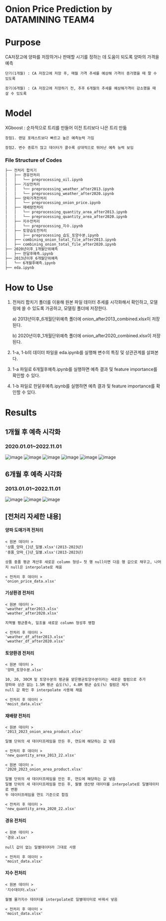 # Onion Price Prediction by DATAMINING TEAM4

# Purpose
CA저장고에 양파를 저장하거나 판매할 시기를 정하는 데 도움이 되도록 양파의 가격을 예측

    단기(1개월) : CA 저장고에 저장 후, 매월 가격 추세를 예상해 가격이 증가했을 때 팔 수 있도록
    
    장기(6개월) : CA 저장고에 저장하기 전, 추후 6개월의 추세를 예상해가격이 감소했을 때 살 수 있도록

# Model
XGboost : 순차적으로 트리를 만들어 이전 트리보다 나은 트리 만듦

    장점1. 랜덤 포레스트보다 빠르고 높은 예측능력 가짐
    
    장점2. 변수 종류가 많고 데이터가 클수록 상대적으로 뛰어난 예측 능력 보임


### File Structure of Codes

```bash
├── 전처리 합치기
│   ├── 경유전처리
│   │   └── preprocessing_oil.ipynb
│   ├── 기상전처리
│   │   └── preprocessing_weather_after2013.ipynb
│   │   └── preprocessing_weather_after2020.ipynb
│   ├── 양파가격전처리
│   │   └── preprocessing_onion_price.ipynb
│   ├── 재배량전처리
│   │   └── preprocessing_quantity_area_after2013.ipynb
│   │   └── preprocessing_quantity_area_after2020.ipynb
│   ├── 지수전처리
│   │   └── preprocessing_지수.ipynb
│   ├── 토양습도전처리
│   │   ├── preprocessing_습도_토양수분.ipynb
│   ├── combining_onion_total_file_after2013.ipynb
│   ├── combining_onion_total_file_after2020.ipynb
├── 2020년이후_1개월단위예측
│   ├── 한달후예측.ipynb
├── 2013년이후_6개월단위예측
│   └── 6개월후예측.ipynb
├── eda.ipynb
```


# How to Use
1. 전처리 합치기 폴더를 이용해 원본 파일 데이터 추세를 시각화해서 확인하고, 모델링에 쓸 수 있도록 가공하고, 모델링 폴더에 저장한다.
    
    a) 2013년이후_6개월단위예측 폴더에 onion_after2013_combined.xlsx이 저장된다.
    
    b) 2020년이후_1개월단위예측 폴더에 onion_after2020_combined.xlsx이 저장된다.
    
2. 1-a, 1-b의 데이터 파일을 eda.ipynb를 실행해 변수의 특징 및 상관관계를 살펴본다.
3. 1-a 파일로 6개월후예측.ipynb를 실행하면 예측 결과 및 feature importance를 확인할 수 있다.
4. 1-b 파일로 한달후예측.ipynb를 실행하면 예측 결과 및 feature importance를 확인할 수 있다.

# Results
## 1개월 후 예측 시각화
### 2020.01.01~2022.11.01 
![image](https://github.com/sunyeong007/DATAMINING_TEAM5_onion_price_prediction/assets/63898232/741f2588-3ab7-466f-b823-cb8c79eb1e20)
![image](https://github.com/sunyeong007/DATAMINING_TEAM5_onion_price_prediction/assets/63898232/b84b0aec-9882-4116-a5f8-56f24143216a)
![image](https://github.com/sunyeong007/DATAMINING_TEAM5_onion_price_prediction/assets/63898232/b903a052-fd44-40fd-bd7f-11efa495eea3)
![image](https://github.com/sunyeong007/DATAMINING_TEAM5_onion_price_prediction/assets/63898232/844ddac9-df65-4987-8f8f-1277ac2d0933)
![image](https://github.com/sunyeong007/DATAMINING_TEAM5_onion_price_prediction/assets/63898232/446447e3-f030-44df-b36c-54bfd7c2a8a2)
![image](https://github.com/sunyeong007/DATAMINING_TEAM5_onion_price_prediction/assets/63898232/004f0ea3-045f-4eb0-b10b-0b9515d50536)

## 6개월 후 예측 시각화
### 2013.01.01~2022.11.01 
![image](https://github.com/sunyeong007/DATAMINING_TEAM5_onion_price_prediction/assets/63898232/fded9c59-0354-4205-bca5-618fbb73143b)
![image](https://github.com/sunyeong007/DATAMINING_TEAM5_onion_price_prediction/assets/63898232/be48ff6d-b1e5-4024-a4ac-63757636b979)
![image](https://github.com/sunyeong007/DATAMINING_TEAM5_onion_price_prediction/assets/63898232/1da015a2-709d-40dd-af87-9c8d361e176b)





## [전처리 자세한 내용]
#### 양파 도매가격 전처리
    < 원본 데이터 >
    '상품_양파_{}년_일별.xlsx'(2013-2023년)
    '중품_양파_{}년_일별.xlsx'(2013-2023년)
    
    상품 중품 평균 계산후 새로운 column 형성→ 첫 행 null이면 다음 행 값으로 채우고, 나머지 null은 interpolate로 채움
    
    < 전처리 후 데이터 >
    'onion_price_data.xlsx' 

#### 기상환경 전처리
    < 원본 데이터 >
    'weather_after2013.xlsx'
    'weather_after2020.xlsx'
    
    지역별 평균풍속, 일조율 새로운 column 형성후 병합
    
    < 전처리 후 데이터 >
    'weather_df_after2013.xlsx'
    'weather_df_after2020.xlsx' 
    
#### 토양환경 전처리
    < 원본 데이터 >
    '양파_토양수분.xlsx'
    
    10, 20, 30CM 밑 토양수분의 평균을 얕은평균토양수분이라는 새로운 컬럼으로 추가
    양파와 상관 없는 1.5M 평균 습도(%), 4.0M 평균 습도(%) 컬럼은 제거
    null 값 확인 후 interpolate 사용해 채움    
    
    < 전처리 후 데이터 >
    'moist_data.xlsx' 

#### 재배량 전처리
    < 원본 데이터 >
    '2013_2023_onion_area_product.xlsx'
    
    일별 단위의 새 데이터프레임을 만든 후, 연도에 해당하는 값 넣음   
    
    < 전처리 후 데이터 >
    'new_quantity_area_2013_22.xlsx'
    
    < 원본 데이터 >
    '2020_2023_onion_area_product.xlsx'
    
    일별 단위의 새 데이터프레임을 만든 후, 연도에 해당하는 값 넣음
    일별 단위의 새 데이터프레임을 만든 후, 월별 생산량 데이터를 interpolate로 일별데이터로 변환
    두 데이터프레임을 연도 기준으로 합침
    
    < 전처리 후 데이터 >
    'new_quantity_area_2020_22.xlsx'

#### 경유 전처리
    < 원본 데이터 >
    '경유.xlsx'
    
    null 값이 없는 일별데이터라 그대로 사용    
    
    < 전처리 후 데이터 >
    'moist_data.xlsx' 

#### 지수 전처리
    < 원본 데이터 >
    '지수데이터.xlsx'
    
    월별 물가지수 데이터를 interpolate로 일별데이터로 바꿔서 넣음  
    
    < 전처리 후 데이터 >
    'moist_data.xlsx' 
